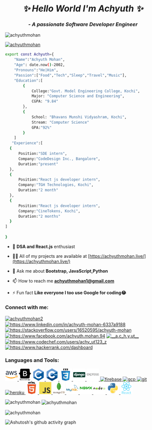 <h1 align="center"><i>✨ Hello World I'm Achyuth ✨</i></h1>
<h3 align="center"><i>- A passionate  Software Developer Engineer </i></h3>

<p align="left"> <img src="https://komarev.com/ghpvc/?username=AchyuthMohan&label=Profile%20views&color=0e75b6&style=flat" alt="achyuthmohan" /> </p>

<p align="left"> <a href="https://github.com/ryo-ma/github-profile-trophy"><img src="https://github-profile-trophy.vercel.app/?username=achyuthmohan" alt="achyuthmohan" /></a> </p>

```bash 
export const Achyuth={
    "Name":"Achyuth Mohan",
    "Age": date.now()-2002,
    "Pronouns":"He|Him",
    "Passion":["Food","Tech","Sleep","Travel","Music"],
    "Education":[
        {
            College:"Govt. Model Engineering College, Kochi",
            Major: "Computer Science and Engineering",
            CGPA: "9.84"
        },
        {
            School: "Bhavans Munshi Vidyashram, Kochi",
            Stream: "Computer Science"
            GPA:"92%"
        }
    ]
   "Experience":[
  {
      Position:"SDE intern",
      Company:"CodeDesign Inc., Bangalore",
      Duration:"present"
  },
  {
      Position:"React js developer intern",
      Company:"TGH Technologies, Kochi",
      Duration:"2 month"
  },
  {
      Position:"React js developer intern",
      Company:"CineTokens, Kochi",
      Duration:"2 months"
  }
]

}
```

- 🌱 **DSA and React.js** enthusiast

- 👨‍💻 All of my projects are available at [https://achyuthmohan.live/](https://achyuthmohan.live/)

- 💬 Ask me about **Bootstrap, JavaScript,Python**

- 📫 How to reach me **achyuthmohan1@gmail.com**

- ⚡ Fun fact **Like everyone I too use Google for coding😂**

<h3 align="left">Connect with me:</h3>
<p align="left">
<a href="https://twitter.com/achyutenv" target="blank"><img align="center" src="https://raw.githubusercontent.com/rahuldkjain/github-profile-readme-generator/master/src/images/icons/Social/twitter.svg" alt="achyuthmohan2" height="30" width="40" /></a>
<a href="https://linkedin.com/in/https://www.linkedin.com/in/achyuth-mohan-6337a9188" target="blank"><img align="center" src="https://raw.githubusercontent.com/rahuldkjain/github-profile-readme-generator/master/src/images/icons/Social/linked-in-alt.svg" alt="https://www.linkedin.com/in/achyuth-mohan-6337a9188" height="30" width="40" /></a>
<a href="https://stackoverflow.com/users/16520595/achyuth-mohan" target="blank"><img align="center" src="https://raw.githubusercontent.com/rahuldkjain/github-profile-readme-generator/master/src/images/icons/Social/stack-overflow.svg" alt="https://stackoverflow.com/users/16520595/achyuth-mohan" height="30" width="40" /></a>
<a href="https://www.facebook.com/achyuth.mohan.94/" target="blank"><img align="center" src="https://raw.githubusercontent.com/rahuldkjain/github-profile-readme-generator/master/src/images/icons/Social/facebook.svg" alt="https://www.facebook.com/achyuth.mohan.94" height="30" width="40" /></a>
<a href="https://www.instagram.com/__a.c_h.y.u.t__/" target="blank"><img align="center" src="https://raw.githubusercontent.com/rahuldkjain/github-profile-readme-generator/master/src/images/icons/Social/instagram.svg" alt="__a.c_h.y.ut__" height="30" width="40" /></a>
<a href="https://www.codechef.com/users/https://www.codechef.com/users/achy_ut123_z" target="blank"><img align="center" src="https://cdn.jsdelivr.net/npm/simple-icons@3.1.0/icons/codechef.svg" alt="https://www.codechef.com/users/achy_ut123_z" height="30" width="40" /></a>
<a href="https://www.hackerrank.com/https://www.hackerrank.com/dashboard" target="blank"><img align="center" src="https://raw.githubusercontent.com/rahuldkjain/github-profile-readme-generator/master/src/images/icons/Social/hackerrank.svg" alt="https://www.hackerrank.com/dashboard" height="30" width="40" /></a>
</p>

<h3 align="left">Languages and Tools:</h3>
<p align="left"> <a href="https://aws.amazon.com" target="_blank"> <img src="https://raw.githubusercontent.com/devicons/devicon/master/icons/amazonwebservices/amazonwebservices-original-wordmark.svg" alt="aws" width="40" height="40"/> </a> <a href="https://getbootstrap.com" target="_blank"> <img src="https://raw.githubusercontent.com/devicons/devicon/master/icons/bootstrap/bootstrap-plain-wordmark.svg" alt="bootstrap" width="40" height="40"/> </a> <a href="https://www.cprogramming.com/" target="_blank"> <img src="https://raw.githubusercontent.com/devicons/devicon/master/icons/c/c-original.svg" alt="c" width="40" height="40"/> </a> <a href="https://www.w3schools.com/cpp/" target="_blank"> <img src="https://raw.githubusercontent.com/devicons/devicon/master/icons/cplusplus/cplusplus-original.svg" alt="cplusplus" width="40" height="40"/> </a> <a href="https://www.w3schools.com/css/" target="_blank"> <img src="https://raw.githubusercontent.com/devicons/devicon/master/icons/css3/css3-original-wordmark.svg" alt="css3" width="40" height="40"/> </a> <a href="https://www.djangoproject.com/" target="_blank"> <img src="https://raw.githubusercontent.com/devicons/devicon/master/icons/django/django-original.svg" alt="django" width="40" height="40"/> </a> <a href="https://expressjs.com" target="_blank"> <img src="https://raw.githubusercontent.com/devicons/devicon/master/icons/express/express-original-wordmark.svg" alt="express" width="40" height="40"/> </a> <a href="https://firebase.google.com/" target="_blank"> <img src="https://www.vectorlogo.zone/logos/firebase/firebase-icon.svg" alt="firebase" width="40" height="40"/> </a> <a href="https://cloud.google.com" target="_blank"> <img src="https://www.vectorlogo.zone/logos/google_cloud/google_cloud-icon.svg" alt="gcp" width="40" height="40"/> </a> <a href="https://git-scm.com/" target="_blank"> <img src="https://www.vectorlogo.zone/logos/git-scm/git-scm-icon.svg" alt="git" width="40" height="40"/> </a> <a href="https://heroku.com" target="_blank"> <img src="https://www.vectorlogo.zone/logos/heroku/heroku-icon.svg" alt="heroku" width="40" height="40"/> </a> <a href="https://www.w3.org/html/" target="_blank"> <img src="https://raw.githubusercontent.com/devicons/devicon/master/icons/html5/html5-original-wordmark.svg" alt="html5" width="40" height="40"/> </a> <a href="https://developer.mozilla.org/en-US/docs/Web/JavaScript" target="_blank"> <img src="https://raw.githubusercontent.com/devicons/devicon/master/icons/javascript/javascript-original.svg" alt="javascript" width="40" height="40"/> </a> <a href="https://www.mongodb.com/" target="_blank"> <img src="https://raw.githubusercontent.com/devicons/devicon/master/icons/mongodb/mongodb-original-wordmark.svg" alt="mongodb" width="40" height="40"/> </a> <a href="https://www.mysql.com/" target="_blank"> <img src="https://raw.githubusercontent.com/devicons/devicon/master/icons/mysql/mysql-original-wordmark.svg" alt="mysql" width="40" height="40"/> </a> <a href="https://www.nginx.com" target="_blank"> <img src="https://raw.githubusercontent.com/devicons/devicon/master/icons/nginx/nginx-original.svg" alt="nginx" width="40" height="40"/> </a> <a href="https://nodejs.org" target="_blank"> <img src="https://raw.githubusercontent.com/devicons/devicon/master/icons/nodejs/nodejs-original-wordmark.svg" alt="nodejs" width="40" height="40"/> </a> <a href="https://www.python.org" target="_blank"> <img src="https://raw.githubusercontent.com/devicons/devicon/master/icons/python/python-original.svg" alt="python" width="40" height="40"/> </a> <a href="https://reactjs.org/" target="_blank"> <img src="https://raw.githubusercontent.com/devicons/devicon/master/icons/react/react-original-wordmark.svg" alt="react" width="40" height="40"/> </a> </p>

<p><img align="left" src="https://github-readme-stats.vercel.app/api/top-langs?username=achyuthmohan&show_icons=true&locale=en&layout=compact" alt="achyuthmohan" /></p>

<p>&nbsp;<img align="center" src="https://github-readme-stats.vercel.app/api?username=achyuthmohan&show_icons=true&locale=en" alt="achyuthmohan" /></p>

<p><img align="center" src="https://github-readme-streak-stats.herokuapp.com/?user=achyuthmohan&" alt="achyuthmohan" /></p>

![Ashutosh's github activity graph](https://activity-graph.herokuapp.com/graph?username=AchyuthMohan&theme=react-dark)


